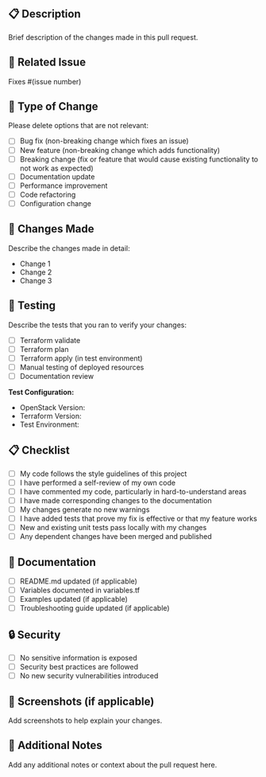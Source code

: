 ## 📋 Description

Brief description of the changes made in this pull request.

## 🔗 Related Issue

Fixes #(issue number)

## 🧪 Type of Change

Please delete options that are not relevant:

- [ ] Bug fix (non-breaking change which fixes an issue)
- [ ] New feature (non-breaking change which adds functionality)
- [ ] Breaking change (fix or feature that would cause existing functionality to not work as expected)
- [ ] Documentation update
- [ ] Performance improvement
- [ ] Code refactoring
- [ ] Configuration change

## 🔄 Changes Made

Describe the changes made in detail:

- Change 1
- Change 2
- Change 3

## 🧪 Testing

Describe the tests that you ran to verify your changes:

- [ ] Terraform validate
- [ ] Terraform plan
- [ ] Terraform apply (in test environment)
- [ ] Manual testing of deployed resources
- [ ] Documentation review

**Test Configuration:**
- OpenStack Version: 
- Terraform Version: 
- Test Environment: 

## 📋 Checklist

- [ ] My code follows the style guidelines of this project
- [ ] I have performed a self-review of my own code
- [ ] I have commented my code, particularly in hard-to-understand areas
- [ ] I have made corresponding changes to the documentation
- [ ] My changes generate no new warnings
- [ ] I have added tests that prove my fix is effective or that my feature works
- [ ] New and existing unit tests pass locally with my changes
- [ ] Any dependent changes have been merged and published

## 📖 Documentation

- [ ] README.md updated (if applicable)
- [ ] Variables documented in variables.tf
- [ ] Examples updated (if applicable)
- [ ] Troubleshooting guide updated (if applicable)

## 🔒 Security

- [ ] No sensitive information is exposed
- [ ] Security best practices are followed
- [ ] No new security vulnerabilities introduced

## 📸 Screenshots (if applicable)

Add screenshots to help explain your changes.

## 💬 Additional Notes

Add any additional notes or context about the pull request here.
